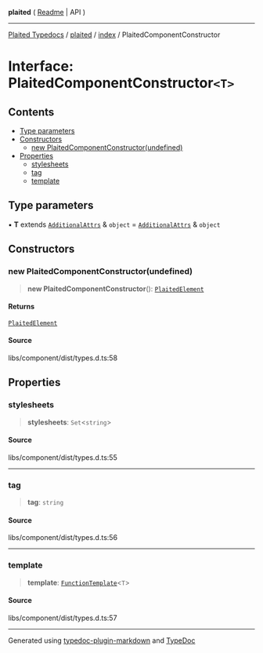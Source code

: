 **plaited** ( [Readme](../../README.md) \| API )

***

[Plaited Typedocs](../../../modules.md) / [plaited](../../modules.md) / [index](../README.md) / PlaitedComponentConstructor

# Interface: PlaitedComponentConstructor`<T>`

## Contents

- [Type parameters](PlaitedComponentConstructor.md#type-parameters)
- [Constructors](PlaitedComponentConstructor.md#constructors)
  - [new PlaitedComponentConstructor(undefined)](PlaitedComponentConstructor.md#new-plaitedcomponentconstructorundefined)
- [Properties](PlaitedComponentConstructor.md#properties)
  - [stylesheets](PlaitedComponentConstructor.md#stylesheets)
  - [tag](PlaitedComponentConstructor.md#tag)
  - [template](PlaitedComponentConstructor.md#template)

## Type parameters

▪ **T** extends [`AdditionalAttrs`](AdditionalAttrs.md) & `object` = [`AdditionalAttrs`](AdditionalAttrs.md) & `object`

## Constructors

### new PlaitedComponentConstructor(undefined)

> **new PlaitedComponentConstructor**(): [`PlaitedElement`](PlaitedElement.md)

#### Returns

[`PlaitedElement`](PlaitedElement.md)

#### Source

libs/component/dist/types.d.ts:58

## Properties

### stylesheets

> **stylesheets**: `Set`\<`string`\>

#### Source

libs/component/dist/types.d.ts:55

***

### tag

> **tag**: `string`

#### Source

libs/component/dist/types.d.ts:56

***

### template

> **template**: [`FunctionTemplate`](../type-aliases/FunctionTemplate.md)\<`T`\>

#### Source

libs/component/dist/types.d.ts:57

***

Generated using [typedoc-plugin-markdown](https://www.npmjs.com/package/typedoc-plugin-markdown) and [TypeDoc](https://typedoc.org/)
